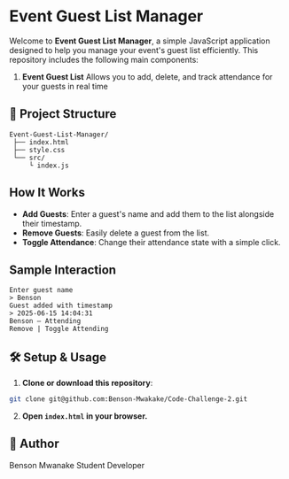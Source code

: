 # Event Guest List Manager

Welcome to **Event Guest List Manager**, a simple JavaScript application designed to help you manage your event's guest list efficiently. This repository includes the following main components:

1. **Event Guest List**
   Allows you to add, delete, and track attendance for your guests in real time

## 📁 Project Structure

```
Event-Guest-List-Manager/
 ├── index.html
 ├── style.css
 └── src/
     └ index.js
```

## How It Works

* **Add Guests**: Enter a guest's name and add them to the list alongside their timestamp.
* **Remove Guests**: Easily delete a guest from the list.
* **Toggle Attendance**: Change their attendance state with a simple click.

## Sample Interaction

```
Enter guest name
> Benson
Guest added with timestamp
> 2025-06-15 14:04:31
Benson — Attending
Remove | Toggle Attending
```

## 🛠️ Setup & Usage

1. **Clone or download this repository**:

```bash
git clone git@github.com:Benson-Mwakake/Code-Challenge-2.git
```

2. **Open `index.html` in your browser.**

## 👤 Author

Benson Mwanake
Student Developer

